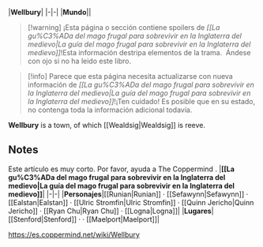 |**Wellbury**|
|-|-|
|**Mundo**||

> [!warning] ¡Esta página o sección contiene spoilers de *[[La gu%C3%ADa del mago frugal para sobrevivir en la Inglaterra del medievo\|La guía del mago frugal para sobrevivir en la Inglaterra del medievo]]*!Esta información destripa elementos de la trama.  Ándese con ojo si no ha leido este libro.

> [!info] Parece que esta página necesita actualizarse con nueva información de *[[La gu%C3%ADa del mago frugal para sobrevivir en la Inglaterra del medievo\|La guía del mago frugal para sobrevivir en la Inglaterra del medievo]]*!¡Ten cuidado! Es posible que en su estado, no contenga toda la información adicional todavía.

**Wellbury** is a town, of which [[Wealdsig\|Wealdsig]] is reeve.

## Notes

Este artículo es muy corto. Por favor, ayuda a The Coppermind .
|**[[La gu%C3%ADa del mago frugal para sobrevivir en la Inglaterra del medievo\|La guía del mago frugal para sobrevivir en la Inglaterra del medievo]]**|
|-|-|
|**Personajes**|[[Runian\|Runian]] · [[Sefawynn\|Sefawynn]] · [[Ealstan\|Ealstan]] · [[Ulric Stromfin\|Ulric Stromfin]] · [[Quinn Jericho\|Quinn Jericho]] · [[Ryan Chu\|Ryan Chu]] · [[Logna\|Logna]]|
|**Lugares**|[[Stenford\|Stenford]] ·  · [[Maelport\|Maelport]]|



https://es.coppermind.net/wiki/Wellbury